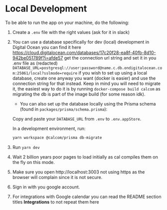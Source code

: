 # Local Development

To be able to run the app on your machine, do the following:

1. Create a `.env` file with the right values (ask for it in slack)
2. You can use a database specifically for dev (local) development in Digital Ocean
   you can find it here https://cloud.digitalocean.com/databases/17c20f28-ea8f-40fb-8d10-942be051789f?i=afde57
   get the connection url string and set it in you .env file as (redacted)
   `DATABASE_URL=postgresql://user:password@name.c.db.ondigitalocean.com:25061/local?sslmode=require`
   if you wish to set up using a local database, create one anyway you want (docker is easier) and use the connection
   string for that instead. Keep in mind you will need to migrate it, the easiest way to do it is by
   running `docker-compose build calcom` as migrating the db is part of the image build (for some reason idk).

   - You can also set up the database locally using the Prisma schema (found in `packages/prisma/schema.prisma`):
   
   Copy and paste your `DATABASE_URL` from `.env` to `.env.appStore`.

   In a development environment, run:

   ```sh
   yarn workspace @calcom/prisma db-migrate
   ```

3. Run `yarn dev`
4. Wait 2 billion years poor pages to load initially as cal compiles them on the fly on this mode.
5. Make sure you open http://localhost:3003 not using https as the browser will complain since it is not secure.
6. Sign in with you google account.
6. For integrations with Google calendar you can read the README section titles **Integrations** to not repeat them here

